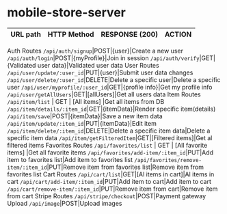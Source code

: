 # mobile-store-server

|  URL path  |  HTTP Method  |  RESPONSE (200)| ACTION   |
| :--------- |:-------------:| -------------: |----------|
Auth Routes
`/api/auth/signup`|POST|{user}|Create a new user
`/api/auth/login`|POST|{myProfile}|Join in session
`/api/auth/verify`|GET|{Validated user data}|Validated user data
User Routes
`/api/user/update/:user_id`|PUT|{user}|Submit user data changes
`/api/user/delete/:user_id`|DELETE|Delete a specific user|Delete a specific user
`/api/user/myprofile/:user_id`|GET|{profile info}|Get my profile info
`/api/user/getAllUsers`|GET|[allUsers]|Get all users data
Item Routes
`/api/item/list` | GET | [All items] |Get all items from DB
`/api/item/details/:item_id`|GET|{itemData}|Render specific item(details)
`/api/item/save`|POST|{itemData}|Save a new item data 
`/api/item/update/:item_id`|PUT|{itemData}|Edit item
`/api/item/delete/:item_id`|DELETE|Delete a specific item data|Delete a specific item data
`/api/item/getFilteredItem`|GET|[Filtered items]|Get al filtered items
Favorites Routes
`/api/favorites/list` | GET | [All favorite items] |Get all favorite items 
`/api/favorites/add-item/:item_id`|PUT|Add item to favorites list|Add item to favorites list
`/api/favorites/remove-item/:item_id`|PUT|Remove item from favorites list|Remove item from favorites list
Cart Routes
`/api/cart/list`|GET|[Al items in cart]|Al items in cart
`/api/cart/add-item/:item_id`|PUT|Add item to cart|Add item to cart
`/api/cart/remove-item/:item_id`|PUT|Remove item from cart|Remove item from cart
Stripe Routes
`/api/stripe/checkout`|POST|Payment gateway
Upload
`/api/image`|POST|Upload images
